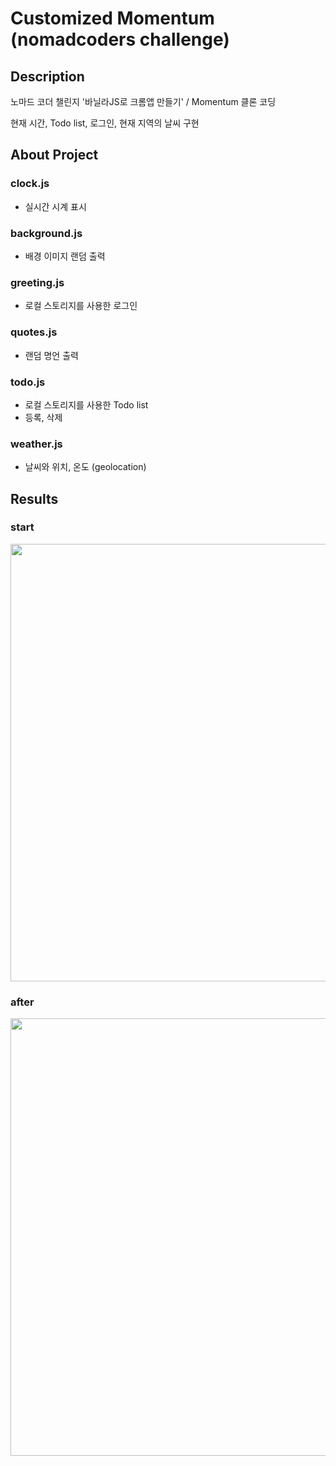 # Customized Momentum (nomadcoders challenge)

## Description

노마드 코더 챌린지
'바닐라JS로 크롬앱 만들기' / Momentum 클론 코딩

현재 시간, Todo list, 로그인, 현재 지역의 날씨 구현 


## About Project

### clock.js
- 실시간 시계 표시

### background.js
- 배경 이미지 랜덤 출력

### greeting.js
- 로컬 스토리지를 사용한 로그인

### quotes.js
- 랜덤 명언 출력

### todo.js
- 로컬 스토리지를 사용한 Todo list
- 등록, 삭제

### weather.js
- 날씨와 위치, 온도 (geolocation)


## Results

### start
<img src="https://user-images.githubusercontent.com/108104436/189506200-9c61afc5-cdfe-4c21-9d43-c1bf2d60ecc1.png"  width="700" height="auto"/>

### after
<img src="https://user-images.githubusercontent.com/108104436/189506231-9d7221c7-4e87-458e-8187-ff4ca01e5039.png"  width="700" height="auto"/>



